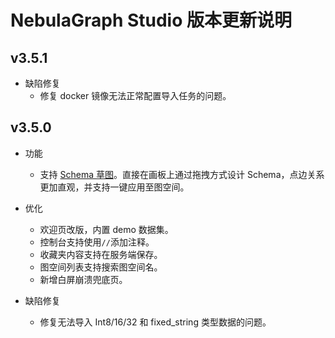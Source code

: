 # NebulaGraph Studio 版本更新说明

## v3.5.1

- 缺陷修复
  - 修复 docker 镜像无法正常配置导入任务的问题。

## v3.5.0

- 功能
  - 支持 [Schema 草图](../../nebula-studio/quick-start/draft.md)。直接在画板上通过拖拽方式设计 Schema，点边关系更加直观，并支持一键应用至图空间。

- 优化
  - 欢迎页改版，内置 demo 数据集。
  - 控制台支持使用`//`添加注释。
  - 收藏夹内容支持在服务端保存。
  - 图空间列表支持搜索图空间名。
  - 新增白屏崩溃兜底页。

- 缺陷修复
  - 修复无法导入 Int8/16/32 和 fixed_string 类型数据的问题。
